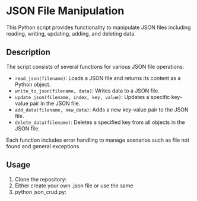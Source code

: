 # JSON File Manipulation

This Python script provides functionality to manipulate JSON files including reading, writing, updating, adding, and deleting data.

## Description

The script consists of several functions for various JSON file operations:
- `read_json(filename)`: Loads a JSON file and returns its content as a Python object.
- `write_to_json(filename, data)`: Writes data to a JSON file.
- `update_json(filename, index, key, value)`: Updates a specific key-value pair in the JSON file.
- `add_data(filename, new_data)`: Adds a new key-value pair to the JSON file.
- `delete_data(filename)`: Deletes a specified key from all objects in the JSON file.

Each function includes error handling to manage scenarios such as file not found and general exceptions.

## Usage

1. Clone the repository:
2. Either create your own .json file or use the same 
3. python json_crud.py:
